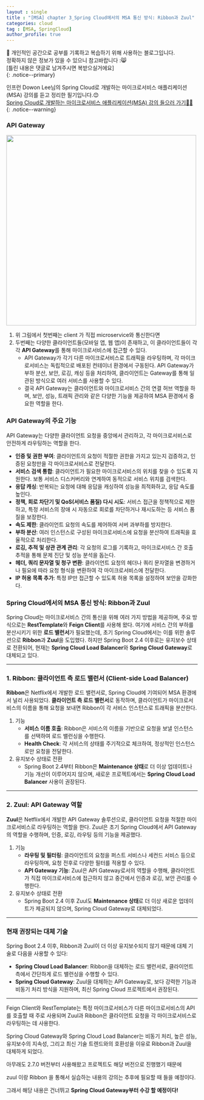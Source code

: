 ```yaml
---
layout : single
title : "[MSA] chapter 3_Spring Cloud에서의 MSA 통신 방식: Ribbon과 Zuul"
categories: cloud
tag : [MSA, SpringCloud]
author_profile: true
---
```


📌 개인적인 공간으로 공부를 기록하고 복습하기 위해 사용하는 블로그입니다. <br>
정확하지 않은 정보가 있을 수 있으니 참고바랍니다 :😸 <br>
[틀린 내용은 댓글로 남겨주시면 복받으실거에요]  
{: .notice--primary}

인프런 Dowon Lee님의 Spring Cloud로 개발하는 마이크로서비스 애플리케이션(MSA) 강의를 듣고 정리한 필기입니다.😊<br>
[Spring Cloud로 개발하는 마이크로서비스 애플리케이션(MSA) 강의 들으러 가기👩‍🏫](https://inf.run/GHeRm)
{: .notice--warning}

### API Gateway

<img src="https://github.com/user-attachments/assets/e818c44b-645f-45b5-a27e-4e82f7cf6542" width =500/>

1. 위 그림에서 첫번째는 client 가 직접 microservice와 통신한다면
2. 두번째는 다양한 클라이언트들(모바일 앱, 웹 앱)이 존재하고, 이 클라이언트들이 각각 **API Gateway**를 통해 마이크로서비스에 접근할 수 있다.
    - API Gateway가 각기 다른 마이크로서비스로 트래픽을 라우팅하며, 각 마이크로서비스는 독립적으로 배포된 컨테이너 환경에서 구동된다. API Gateway가 부하 분산, 보안, 로깅, 캐싱 등을 처리하여, 클라이언트는 Gateway를 통해 일관된 방식으로 여러 서비스를 사용할 수 있다.
    - 결국 API Gateway는 클라이언트와 마이크로서비스 간의 연결 허브 역할을 하며, 보안, 성능, 트래픽 관리와 같은 다양한 기능을 제공하여 MSA 환경에서 중요한 역할을 한다.

### API Gateway의 주요 기능

API Gateway는 다양한 클라이언트 요청을 중앙에서 관리하고, 각 마이크로서비스로 안전하게 라우팅하는 역할을 한다.

- **인증 및 권한 부여**: 클라이언트의 요청이 적절한 권한을 가지고 있는지 검증하고, 인증된 요청만을 각 마이크로서비스로 전달한다.
- **서비스 검색 통합**: 클라이언트가 필요한 마이크로서비스의 위치를 찾을 수 있도록 지원한다. 보통 서비스 디스커버리와 연계하여 동적으로 서비스 위치를 검색한다.
- **응답 캐싱**: 반복되는 요청에 대해 응답을 캐싱하여 성능을 최적화하고, 응답 속도를 높인다.
- **정책, 회로 차단기 및 QoS(서비스 품질) 다시 시도**: 서비스 접근을 정책적으로 제한하고, 특정 서비스의 장애 시 자동으로 회로를 차단하거나 재시도하는 등 서비스 품질을 보장한다.
- **속도 제한**: 클라이언트 요청의 속도를 제어하여 서버 과부하를 방지한다.
- **부하 분산**: 여러 인스턴스로 구성된 마이크로서비스에 요청을 분산하여 트래픽을 효율적으로 처리한다.
- **로깅, 추적 및 상관 관계 관리**: 각 요청의 로그를 기록하고, 마이크로서비스 간 호출 추적을 통해 문제 진단 및 성능 분석을 돕는다.
- **헤더, 쿼리 문자열 및 청구 변환**: 클라이언트 요청의 헤더나 쿼리 문자열을 변경하거나 필요에 따라 요청 형식을 변환하여 각 마이크로서비스에 전달한다.
- **IP 허용 목록 추가**: 특정 IP만 접근할 수 있도록 허용 목록을 설정하여 보안을 강화한다.

### Spring Cloud에서의 MSA 통신 방식: Ribbon과 Zuul

Spring Cloud는 마이크로서비스 간의 통신을 위해 여러 가지 방법을 제공하며, 주요 방식으로는 **RestTemplate**와 **Feign Client**를 사용해 왔다. 여기에 서비스 간의 부하를 분산시키기 위한 **로드 밸런서**가 필요했는데, 초기 Spring Cloud에서는 이를 위한 솔루션으로 **Ribbon**과 **Zuul**을 도입했다. 하지만 Spring Boot 2.4 이후로는 유지보수 상태로 전환되어, 현재는 **Spring Cloud Load Balancer**와 **Spring Cloud Gateway**로 대체되고 있다.

---

### 1. Ribbon: 클라이언트 측 로드 밸런서 (Client-side Load Balancer)

**Ribbon**은 Netflix에서 개발한 로드 밸런서로, Spring Cloud에 기여되어 MSA 환경에서 널리 사용되었다. **클라이언트 측 로드 밸런서**로 동작하며, 클라이언트가 마이크로서비스의 이름을 통해 요청을 보내면 Ribbon이 각 서비스 인스턴스로 트래픽을 분산한다.

1. 기능
    - **서비스 이름 호출**: Ribbon은 서비스의 이름을 기반으로 요청을 보낼 인스턴스를 선택하여 로드 밸런싱을 수행한다.
    - **Health Check**: 각 서비스의 상태를 주기적으로 체크하여, 정상적인 인스턴스로만 요청을 전달한다.
2. 유지보수 상태로 전환
    - Spring Boot 2.4부터 Ribbon은 **Maintenance 상태**로 더 이상 업데이트나 기능 개선이 이루어지지 않으며, 새로운 프로젝트에서는 **Spring Cloud Load Balancer** 사용이 권장된다.

---

### 2. Zuul: API Gateway 역할

**Zuul**은 Netflix에서 개발한 API Gateway 솔루션으로, 클라이언트 요청을 적절한 마이크로서비스로 라우팅하는 역할을 한다. Zuul은 초기 Spring Cloud에서 API Gateway의 역할을 수행하며, 인증, 로깅, 라우팅 등의 기능을 제공했다.

1. 기능
    - **라우팅 및 필터링**: 클라이언트의 요청을 퍼스트 서비스나 세컨드 서비스 등으로 라우팅하며, 요청 전후로 다양한 필터를 적용할 수 있다.
    - **API Gateway 기능**: Zuul은 API Gateway로서의 역할을 수행해, 클라이언트가 직접 마이크로서비스에 접근하지 않고 중간에서 인증과 로깅, 보안 관리를 수행한다.
2. 유지보수 상태로 전환
    - Spring Boot 2.4 이후 Zuul도 **Maintenance 상태**로 더 이상 새로운 업데이트가 제공되지 않으며, Spring Cloud Gateway로 대체되었다.

---

### 현재 권장되는 대체 기술

Spring Boot 2.4 이후, Ribbon과 Zuul이 더 이상 유지보수되지 않기 때문에 대체 기술로 다음을 사용할 수 있다:

- **Spring Cloud Load Balancer**: Ribbon을 대체하는 로드 밸런서로, 클라이언트 측에서 간단하게 로드 밸런싱을 수행할 수 있다.
- **Spring Cloud Gateway**: Zuul을 대체하는 API Gateway로, 보다 강력한 기능과 비동기 처리 방식을 지원하며, 최신 Spring Cloud 프로젝트에서 권장된다.

---

Feign Client와 RestTemplate는 특정 마이크로서비스가 다른 마이크로서비스의 API를 호출할 때 주로 사용되며 Zuul과 Ribbon은  클라이언트 요청을 각 마이크로서비스로 라우팅하는 데 사용한다.

Spring Cloud Gateway와 Spring Cloud Load Balancer는 비동기 처리, 높은 성능, 유지보수의 지속성, 그리고 최신 기술 트렌드와의 호환성을 이유로 Ribbon과 Zuul을 대체하게 되었다. 

아무래도 2.7.0 버전부터 사용해왔고 프로젝트도 해당 버전으로 진행했기 때문에

zuul 이랑 Ribbon 을 통해서 실습하는 내용의 강의는 추후에 필요할 때 들을 예정이다. 

그래서 해당 내용은 건너뛰고 **Spring Cloud Gateway부터 수강 할 예정이다!**

<br>
<br>
<br>
<br>
<br>
